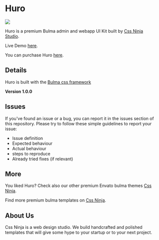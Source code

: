 # Huro

![](https://cssninja.io/storage/app/media/external/Envato/github/huro-preview.png)

Huro is a premium Bulma admin and webapp UI Kit built by [Css Ninja Studio](https://cssninja.io).

Live Demo [here](https://huro.cssninja.io).

You can purchase Huro [here](https://themeforest.net/item/huro-multipurpose-admin-and-webapp-ui-kit/28933249).

## Details

Huro is built with the [Bulma css framework](https://bulma.io)

**Version 1.0.0**

## Issues

If you've found an issue or a bug, you can report it in the issues section of this repository. Please try to follow these simple guidelines to report your issue:

* Issue definition
* Expected behaviour
* Actual behaviour
* steps to reproduce
* Already tried fixes (if relevant)

## More

You liked Huro? Check also our other premium Envato bulma themes [Css Ninja](https://cssninja.io/themes).

Find more premium bulma templates on [Css Ninja](https://cssninja.io/category/all).

## About Us

Css Ninja is a web design studio. We build handcrafted and polished templates that will give some hype to your startup or to your next project.
